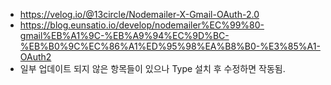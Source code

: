* https://velog.io/@13circle/Nodemailer-X-Gmail-OAuth-2.0
* https://blog.eunsatio.io/develop/nodemailer%EC%99%80-gmail%EB%A1%9C-%EB%A9%94%EC%9D%BC-%EB%B0%9C%EC%86%A1%ED%95%98%EA%B8%B0-%E3%85%A1-OAuth2
* 일부 업데이트 되지 않은 항목들이 있으나 Type 설치 후 수정하면 작동됨.

